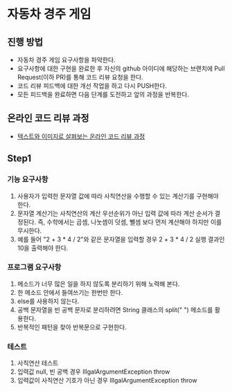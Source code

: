 # 자동차 경주 게임
## 진행 방법
* 자동차 경주 게임 요구사항을 파악한다.
* 요구사항에 대한 구현을 완료한 후 자신의 github 아이디에 해당하는 브랜치에 Pull Request(이하 PR)를 통해 코드 리뷰 요청을 한다.
* 코드 리뷰 피드백에 대한 개선 작업을 하고 다시 PUSH한다.
* 모든 피드백을 완료하면 다음 단계를 도전하고 앞의 과정을 반복한다.

## 온라인 코드 리뷰 과정
* [텍스트와 이미지로 살펴보는 온라인 코드 리뷰 과정](https://github.com/next-step/nextstep-docs/tree/master/codereview)

## Step1
### 기능 요구사항
1. 사용자가 입력한 문자열 값에 따라 사칙연산을 수행할 수 있는 계산기를 구현해야 한다.
2. 문자열 계산기는 사칙연산의 계산 우선순위가 아닌 입력 값에 따라 계산 순서가 결정된다. 즉, 수학에서는 곱셈, 나눗셈이 덧셈, 뺄셈 보다 먼저 계산해야 하지만 이를 무시한다.
3. 예를 들어 "2 + 3 * 4 / 2"와 같은 문자열을 입력할 경우 2 + 3 * 4 / 2 실행 결과인 10을 출력해야 한다.

### 프로그램 요구사항
1. 메소드가 너무 많은 일을 하지 않도록 분리하기 위해 노력해 본다.
2. 한 메소드 안에서 들여쓰기는 한번만 한다.
3. else를 사용하지 않는다.
4. 공백 문자열을 빈 공백 문자로 분리하려면 String 클래스의 split(" ") 메소드를 활용한다.
5. 반복적인 패턴을 찾아 반복문으로 구현한다.

### 테스트
1. 사칙연산 테스트
2. 입력값 null, 빈 공백 경우 IllgalArgumentException throw
3. 입력값이 사칙연산 기호가 아닌 경우 IllgalArgumentException throw